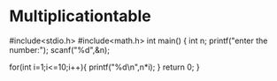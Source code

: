 # Multiplicationtable
#include<stdio.h>
#include<math.h>
int main()
{
int n;
printf("enter the number:");
scanf("%d",&n);

for(int i=1;i<=10;i++){
    printf("%d\n",n*i);
}
return 0;
}
